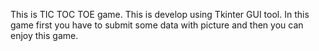 This is TIC TOC TOE game.
This is develop using Tkinter GUI tool.
In this game first you have to submit some data with picture
and then you can enjoy this game.
